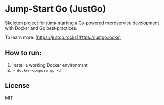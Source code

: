 # Jump-Start Go (JustGo)

Skeleton project for jump-starting a Go-powered microservice development with Docker and Go best-practices.

To learn more: [https://justgo.rocks](https://justgo.rocks)

## How to run:

1. Install a working Docker environment
2. `> docker-compose up -d`
## License

[MIT](LICENSE)
